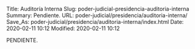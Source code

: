Title: Auditoría Interna
Slug: poder-judicial-presidencia-auditoria-interna
Summary: Pendiente.
URL: poder-judicial/presidencia/auditoria-interna/
Save_As: poder-judicial/presidencia/auditoria-interna/index.html
Date: 2020-02-11 10:12
Modified: 2020-02-11 10:12


PENDIENTE.
